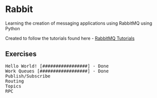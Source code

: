 # Rabbit

Learning the creation of messaging applications using RabbitMQ using Python

Created to follow the tutorials found here - [RabbitMQ Tutorials](https://www.rabbitmq.com/getstarted.html)

## Exercises
<pre>
Hello World! [#################] - Done
Work Queues [##################] - Done
Publish/Subscribe
Routing
Topics
RPC
</pre>

